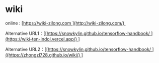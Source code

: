 # wiki
online : [https://wiki-zilong.com ](http://wiki-zilong.com/) 

Alternative URL1：[[https://snowkylin.github.io/tensorflow-handbook/ ](https://wiki-ten-indol.vercel.app/) ]

Alternative URL2：[[https://snowkylin.github.io/tensorflow-handbook/ ]((https://zhongzl728.github.io/wiki/) ]

